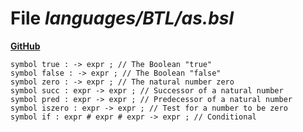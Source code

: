# File _languages/BTL/as.bsl_
**[GitHub](https://github.com/softlang/yas/blob/master/languages/BTL/as.bsl)**
```
symbol true : -> expr ; // The Boolean "true"
symbol false : -> expr ; // The Boolean "false"
symbol zero : -> expr ; // The natural number zero
symbol succ : expr -> expr ; // Successor of a natural number
symbol pred : expr -> expr ; // Predecessor of a natural number
symbol iszero : expr -> expr ; // Test for a number to be zero
symbol if : expr # expr # expr -> expr ; // Conditional
```
